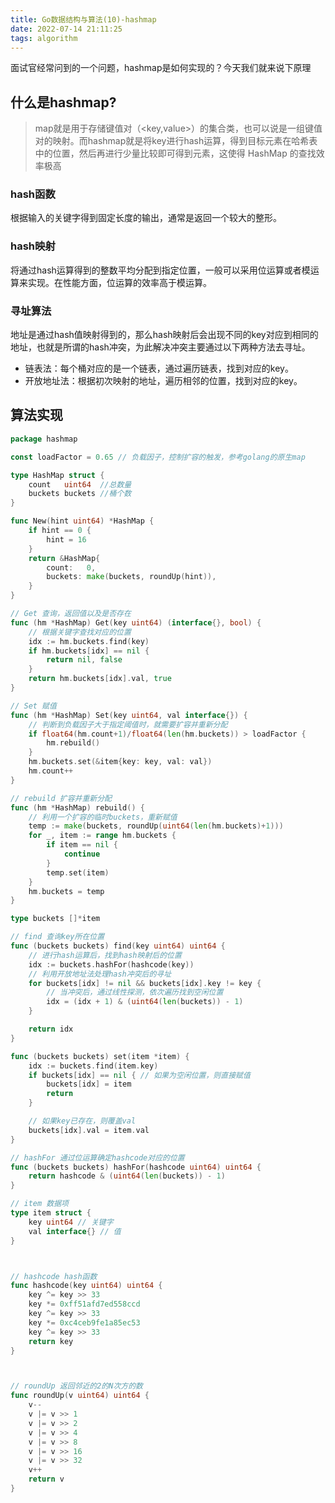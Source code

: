 ```yaml
---
title: Go数据结构与算法(10)-hashmap
date: 2022-07-14 21:11:25
tags: algorithm
---
```


面试官经常问到的一个问题，hashmap是如何实现的？今天我们就来说下原理

## 什么是hashmap?
>map就是用于存储键值对（<key,value>）的集合类，也可以说是一组键值对的映射。而hashmap就是将key进行hash运算，得到目标元素在哈希表中的位置，然后再进行少量比较即可得到元素，这使得 HashMap 的查找效率极高

### hash函数
根据输入的关键字得到固定长度的输出，通常是返回一个较大的整形。

### hash映射
将通过hash运算得到的整数平均分配到指定位置，一般可以采用位运算或者模运算来实现。在性能方面，位运算的效率高于模运算。

### 寻址算法
地址是通过hash值映射得到的，那么hash映射后会出现不同的key对应到相同的地址，也就是所谓的hash冲突，为此解决冲突主要通过以下两种方法去寻址。
- 链表法：每个桶对应的是一个链表，通过遍历链表，找到对应的key。
- 开放地址法：根据初次映射的地址，遍历相邻的位置，找到对应的key。

<!--more-->

## 算法实现
```go
package hashmap

const loadFactor = 0.65 // 负载因子，控制扩容的触发，参考golang的原生map

type HashMap struct {
	count   uint64  //总数量
	buckets buckets //桶个数
}

func New(hint uint64) *HashMap {
	if hint == 0 {
		hint = 16
	}
	return &HashMap{
		count:   0,
		buckets: make(buckets, roundUp(hint)),
	}
}

// Get 查询，返回值以及是否存在
func (hm *HashMap) Get(key uint64) (interface{}, bool) {
	// 根据关键字查找对应的位置
	idx := hm.buckets.find(key)
	if hm.buckets[idx] == nil {
		return nil, false
	}
	return hm.buckets[idx].val, true
}

// Set 赋值
func (hm *HashMap) Set(key uint64, val interface{}) {
	// 判断到负载因子大于指定阈值时，就需要扩容并重新分配
	if float64(hm.count+1)/float64(len(hm.buckets)) > loadFactor {
		hm.rebuild()
	}
	hm.buckets.set(&item{key: key, val: val})
	hm.count++
}

// rebuild 扩容并重新分配
func (hm *HashMap) rebuild() {
	// 利用一个扩容的临时buckets，重新赋值
	temp := make(buckets, roundUp(uint64(len(hm.buckets)+1)))
	for _, item := range hm.buckets {
		if item == nil {
			continue
		}
		temp.set(item)
	}
	hm.buckets = temp
}

type buckets []*item

// find 查询key所在位置
func (buckets buckets) find(key uint64) uint64 {
	// 进行hash运算后，找到hash映射后的位置
	idx := buckets.hashFor(hashcode(key))
	// 利用开放地址法处理hash冲突后的寻址
	for buckets[idx] != nil && buckets[idx].key != key {
		// 当冲突后，通过线性探测，依次遍历找到空闲位置
		idx = (idx + 1) & (uint64(len(buckets)) - 1)
	}

	return idx
}

func (buckets buckets) set(item *item) {
	idx := buckets.find(item.key)
	if buckets[idx] == nil { // 如果为空闲位置，则直接赋值
		buckets[idx] = item
		return
	}

	// 如果key已存在，则覆盖val
	buckets[idx].val = item.val
}

// hashFor 通过位运算确定hashcode对应的位置
func (buckets buckets) hashFor(hashcode uint64) uint64 {
	return hashcode & (uint64(len(buckets)) - 1)
}

// item 数据项
type item struct {
	key uint64 // 关键字
	val interface{} // 值
}



// hashcode hash函数
func hashcode(key uint64) uint64 {
	key ^= key >> 33
	key *= 0xff51afd7ed558ccd
	key ^= key >> 33
	key *= 0xc4ceb9fe1a85ec53
	key ^= key >> 33
	return key
}



// roundUp 返回邻近的2的N次方的数
func roundUp(v uint64) uint64 {
	v--
	v |= v >> 1
	v |= v >> 2
	v |= v >> 4
	v |= v >> 8
	v |= v >> 16
	v |= v >> 32
	v++
	return v
}
```